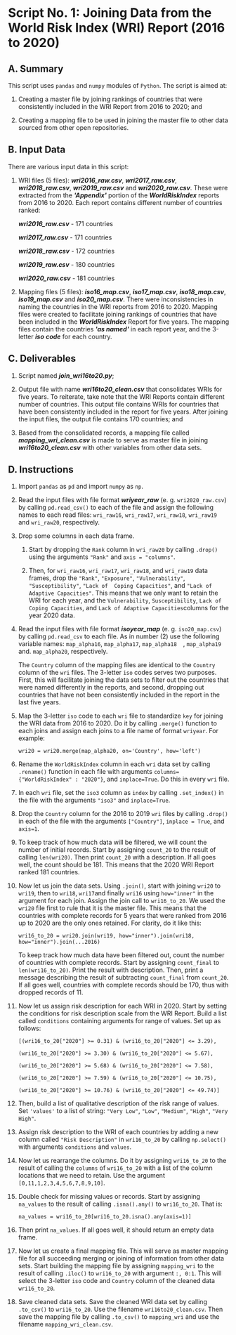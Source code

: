 # Script No. 1: Joining Data from the World Risk Index (WRI) Report (2016 to 2020)

## A. Summary

This script uses `pandas` and `numpy` modules of `Python`. The script is aimed at:

1. Creating a master file by joining rankings of countries that were consistently included in the WRI Report from 2016 to 2020; and

2. Creating a mapping file to be used in joining the master file to other data sourced from other open repositories.

## B. Input Data

There are various input data in this script:

1. WRI files (5 files): ***wri2016_raw.csv***, ***wri2017_raw.csv***, ***wri2018_raw.csv***, ***wri2019_raw.csv*** and ***wri2020_raw.csv***. These were extracted from the ***'Appendix'*** portion of the ***WorldRiskIndex*** reports from 2016 to 2020. Each report contains different number of countries ranked:

      ***wri2016_raw.csv*** - 171 countries

      ***wri2017_raw.csv*** - 171 countries

      ***wri2018_raw.csv*** - 172 countries

      ***wri2019_raw.csv*** - 180 countries

      ***wri2020_raw.csv*** - 181 countries

2. Mapping files (5 files): ***iso16_map.csv***, ***iso17_map.csv***, ***iso18_map.csv***, ***iso19_map.csv*** and ***iso20_map.csv***. There were inconsistencies in naming the countries in the WRI reports from 2016 to 2020. Mapping files were created to facilitate joining rankings of countries that have been included in the ***WorldRiskIndex*** Report for five years. The mapping files contain the countries ***'as named'*** in each report year, and the 3-letter ***iso*** ***code*** for each country.

## C. Deliverables

1. Script named ***join_wri16to20.py***;

2. Output file with name ***wri16to20_clean.csv*** that consolidates WRIs for five years. To reiterate, take note that the WRI Reports contain different number of countries. This output file contains WRIs for countries that have been consistently included in the report for five years. After joining the input files, the output file contains 170 countries; and

3. Based from the consolidated records, a mapping file called ***mapping_wri_clean.csv*** is made to serve as master file in joining ***wri16to20_clean.csv*** with other variables from other data sets.

## D. Instructions

1. Import `pandas` as `pd` and import `numpy` as `np`.

2. Read the input files with file format ***wriyear_raw*** (e. g. `wri2020_raw.csv`) by calling `pd.read_csv()` to each of the file and assign the following names to each read files: `wri_raw16`, `wri_raw17`, `wri_raw18`, `wri_raw19` and `wri_raw20`, respectively.

3. Drop some columns in each data frame. 

   1. Start by dropping the `Rank` column in  `wri_raw20` by calling `.drop()` using the arguments `"Rank"` and `axis = "columns"`.

   2. Then, for `wri_raw16`, `wri_raw17`, `wri_raw18`, and `wri_raw19` data frames,  drop the `"Rank"`, `"Exposure"`, `"Vulnerability"`, `"Susceptibility"`, `"Lack of  Coping Capacities"`, and `"Lack of Adaptive Capacities"`. This means that we only want to retain the WRI for each year, and the `Vulnerability`, `Susceptibility`, `Lack of Coping Capacities`, and `Lack of Adaptive Capacities`columns for the year 2020 data.
   
4. Read the input files with file format ***isoyear_map*** (e. g. `iso20_map.csv`) by calling `pd.read_csv` to each file. As in  number (2) use the following variable names: `map_alpha16`, `map_alpha17`, `map_alpha18  `, `map_alpha19` and. `map_alpha20`, respectively. 

   The `Country` column of the mapping files are identical to the `Country`  column of the `wri` files. The  3-letter `iso` codes serves  two purposes. First, this will facilitate joining the data sets to filter out  the countries that were named differently in the reports, and second, dropping out countries that have not been consistently included in the report in the last five years. 
   
5. Map the 3-letter `iso` code to each `wri` file to standardize `key` for  joining the WRI data from 2016 to 2020. Do it by calling `.merge()` function to each joins and assign each joins to a file name of format `wriyear`. For example:

      `wri20 = wri20.merge(map_alpha20, on='Country', how='left')`
          
6. Rename the `WorldRiskIndex` column in each `wri` data set by calling `.rename()` function in each file with arguments `columns= {"WorldRiskIndex" : "2020"}`, and `inplace=True`. Do this in every `wri` file.

7. In each `wri` file, set the `iso3` column as `index`  by calling `.set_index()` in the file with the arguments `"iso3"` and `inplace=True`.

8. Drop the `Country` column for the 2016 to 2019 `wri` files by calling `.drop()` in each of the file with the arguments `["Country"]`, `inplace = True`, and `axis=1`.

9. To keep track of how much data will be filtered, we will count the number of initial records. Start by assigning `count_20` to the result of calling `len(wri20)`. Then print `count_20` with a description. If all goes well, the count should be 181. This means that the 2020 WRI Report ranked 181 countries.

10. Now let us join the data sets. Using `.join()`, start with joining `wri20` to `wri19`, then to  `wri18`, `wri17`and finally `wri16` using `how="inner"` in the argument for each join. Assign the join call to `wri16_to_20`. We used the `wri20` file first to rule that it is the master file. This means that the countries with complete records for 5 years that were ranked from 2016 up to 2020 are the only ones retained. For clarity, do it like this:

      `wri16_to_20 = wri20.join(wri19, how="inner").join(wri18, how="inner").join(...2016)`
        
      To keep track how much data have been filtered out, count the number of countries  with complete records. Start by assigning `count_final` to `len(wri16_to_20)`. Print the result with description. Then, print a message describing the  result of subtracting `count_final` from `count_20`. If all goes well, countries with complete records should be 170, thus with dropped records of 11.

11. Now let us assign risk description for each WRI in 2020. Start by setting the conditions for risk description scale from the WRI Report. Build a list called `conditions` containing arguments for range of values. Set up as follows:

      `[(wri16_to_20["2020"] >= 0.31) & (wri16_to_20["2020"] <= 3.29),`

      `(wri16_to_20["2020"] >= 3.30) & (wri16_to_20["2020"] <= 5.67),`

      `(wri16_to_20["2020"] >= 5.68) & (wri16_to_20["2020"] <= 7.58),`

      `(wri16_to_20["2020"] >= 7.59) & (wri16_to_20["2020"] <= 10.75),`
      
      `(wri16_to_20["2020"] >= 10.76) & (wri16_to_20["2020"] <= 49.74)]`
      
12. Then, build a list of qualitative description of the risk range of values. Set `'values'` to a list of string: `"Very Low"`, `"Low"`, `"Medium"`, `"High"`, `"Very High"`.

13. Assign risk description to the WRI of each countries by adding a new column called `"Risk Description"` in `wri16_to_20` by calling `np.select()` with arguments `conditions` and `values`.

14. Now let us rearrange the columns. Do it by assigning `wri16_to_20` to the result of calling the `columns` of `wri16_to_20` with a list of the column locations that  we need to retain. Use the argument `[0,11,1,2,3,4,5,6,7,8,9,10]`.

15. Double check for missing values or records. Start by assigning `na_values` to the  result of calling `.isna().any()` to `wri16_to_20`. That is:

      `na_values = wri16_to_20[wri16_to_20.isna().any(axis=1)]`
      
16. Then print `na_values`. If all goes well, it should return an empty data frame. 

17. Now let us create a final mapping file. This will serve as master mapping file for all succeeding merging or joining of information from other data sets. Start building the mapping file by assigning `mapping_wri` to  the result of calling `.iloc()` to `wri16_to_20` with argument `:, 0:1`. This will select the 3-letter `iso` code and `Country` column of the cleaned data `wri16_to_20`.

18. Save cleaned data sets. Save the cleaned WRI data set by calling `.to_csv()` to `wri16_to_20`. Use the filename `wri16to20_clean.csv`. Then save the mapping  file by calling `.to_csv()` to `mapping_wri` and use the filename `mapping_wri_clean.csv`.

